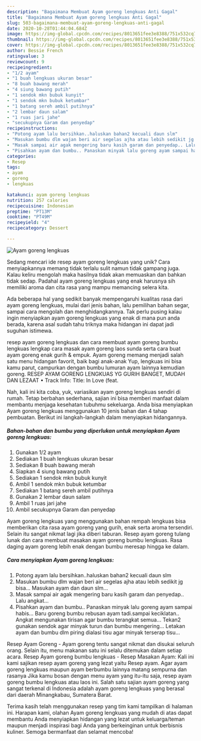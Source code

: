 ```yaml
---
description: "Bagaimana Membuat Ayam goreng lengkuas Anti Gagal"
title: "Bagaimana Membuat Ayam goreng lengkuas Anti Gagal"
slug: 503-bagaimana-membuat-ayam-goreng-lengkuas-anti-gagal
date: 2020-10-28T01:44:04.684Z
image: https://img-global.cpcdn.com/recipes/8013651fee3e8388/751x532cq70/ayam-goreng-lengkuas-foto-resep-utama.jpg
thumbnail: https://img-global.cpcdn.com/recipes/8013651fee3e8388/751x532cq70/ayam-goreng-lengkuas-foto-resep-utama.jpg
cover: https://img-global.cpcdn.com/recipes/8013651fee3e8388/751x532cq70/ayam-goreng-lengkuas-foto-resep-utama.jpg
author: Bessie French
ratingvalue: 3
reviewcount: 9
recipeingredient:
- "1/2 ayam"
- "1 buah lengkuas ukuran besar"
- "8 buah bawang merah"
- "4 siung bawang putih"
- "1 sendok mkn bubuk kunyit"
- "1 sendok mkn bubuk ketumbar"
- "1 batang sereh ambil putihnya"
- "2 lembar daun salam"
- "1 ruas jari jahe"
- "secukupnya Garam dan penyedap"
recipeinstructions:
- "Potong ayam lalu bersihkan..haluskan bahan2 kecuali daun slm"
- "Masukan bumbu dlm wajan beri air segelas ajha atau lebih sedikit jg bisa... Masukan ayam dan daun slm..."
- "Masak sampai air agak mengering baru kasih garam dan penyedap.. Lalu angkat..."
- "Pisahkan ayam dan bumbu.. Panaskan minyak lalu goreng ayam sampai habis... Baru goreng bumbu rebusan ayam tadi.sampai keciklatan.. Angkat mengunakan tirisan agar bumbu terangkat semua... Tekan2 gunakan sendok agar minyak turun dan bumbu mengering... Letakan ayam dan bumbu dlm piring dialasi tisu agar minyak terserap tisu..."
categories:
- Resep
tags:
- ayam
- goreng
- lengkuas

katakunci: ayam goreng lengkuas 
nutrition: 257 calories
recipecuisine: Indonesian
preptime: "PT13M"
cooktime: "PT49M"
recipeyield: "4"
recipecategory: Dessert

---
```



![Ayam goreng lengkuas](https://img-global.cpcdn.com/recipes/8013651fee3e8388/751x532cq70/ayam-goreng-lengkuas-foto-resep-utama.jpg)

Sedang mencari ide resep ayam goreng lengkuas yang unik? Cara menyiapkannya memang tidak terlalu sulit namun tidak gampang juga. Kalau keliru mengolah maka hasilnya tidak akan memuaskan dan bahkan tidak sedap. Padahal ayam goreng lengkuas yang enak harusnya sih memiliki aroma dan cita rasa yang mampu memancing selera kita.

Ada beberapa hal yang sedikit banyak mempengaruhi kualitas rasa dari ayam goreng lengkuas, mulai dari jenis bahan, lalu pemilihan bahan segar, sampai cara mengolah dan menghidangkannya. Tak perlu pusing kalau ingin menyiapkan ayam goreng lengkuas yang enak di mana pun anda berada, karena asal sudah tahu triknya maka hidangan ini dapat jadi suguhan istimewa.

resep ayam goreng lengkuas dan cara membuat ayam goreng bumbu lengkuas lengkap cara masak ayam goreng laos sunda serta cara buat ayam goreng enak gurih &amp; empuk. Ayam goreng memang menjadi salah satu menu hidangan favorit, baik bagi anak-anak Yup, lengkuas ini bisa kamu parut, campurkan dengan bumbu lumuran ayam lainnya kemudian goreng. RESEP AYAM GORENG LENGKUAS YG GURIH BANGET, MUDAH DAN LEZAAT • Track Info: Title: In Love (feat.


Nah, kali ini kita coba, yuk, variasikan ayam goreng lengkuas sendiri di rumah. Tetap berbahan sederhana, sajian ini bisa memberi manfaat dalam membantu menjaga kesehatan tubuhmu sekeluarga. Anda bisa menyiapkan Ayam goreng lengkuas menggunakan 10 jenis bahan dan 4 tahap pembuatan. Berikut ini langkah-langkah dalam menyiapkan hidangannya.

<!--inarticleads1-->

##### Bahan-bahan dan bumbu yang diperlukan untuk menyiapkan Ayam goreng lengkuas:

1. Gunakan 1/2 ayam
1. Sediakan 1 buah lengkuas ukuran besar
1. Sediakan 8 buah bawang merah
1. Siapkan 4 siung bawang putih
1. Sediakan 1 sendok mkn bubuk kunyit
1. Ambil 1 sendok mkn bubuk ketumbar
1. Sediakan 1 batang sereh ambil putihnya
1. Gunakan 2 lembar daun salam
1. Ambil 1 ruas jari jahe
1. Ambil secukupnya Garam dan penyedap


Ayam goreng lengkuas yang menggunakan bahan rempah lengkuas bisa memberikan cita rasa ayam goreng yang gurih, enak serta aroma tersendiri. Selain itu sangat nikmat lagi jika diberi taburan. Resep ayam goreng tulang lunak dan cara membuat masakan ayam goreng bumbu lengkuas. Rasa daging ayam goreng lebih enak dengan bumbu meresap hingga ke dalam. 

<!--inarticleads2-->

##### Cara menyiapkan Ayam goreng lengkuas:

1. Potong ayam lalu bersihkan..haluskan bahan2 kecuali daun slm
1. Masukan bumbu dlm wajan beri air segelas ajha atau lebih sedikit jg bisa... Masukan ayam dan daun slm...
1. Masak sampai air agak mengering baru kasih garam dan penyedap.. Lalu angkat...
1. Pisahkan ayam dan bumbu.. Panaskan minyak lalu goreng ayam sampai habis... Baru goreng bumbu rebusan ayam tadi.sampai keciklatan.. Angkat mengunakan tirisan agar bumbu terangkat semua... Tekan2 gunakan sendok agar minyak turun dan bumbu mengering... Letakan ayam dan bumbu dlm piring dialasi tisu agar minyak terserap tisu...


Resep Ayam Goreng - Ayam goreng tentu sangat nikmat dan disukai seluruh orang. Selain itu, menu makanan satu ini selalu ditemukan dalam setiap acara. Resep Ayam goreng bumbu lengkuas - Resep Masakan Ayam: Kali ini kami sajikan resep ayam goreng yang lezat yaitu Resep ayam. Agar ayam goreng lengkuas maupun ayam berbumbu lainnya matang sempurna dan rasanya Jika kamu bosan dengan menu ayam yang itu-itu saja, resep ayam goreng bumbu lengkuas atau laos ini. Salah satu sajian ayam goreng yang sangat terkenal di Indonesia adalah ayam goreng lengkuas yang berasal dari daerah Minangkabau, Sumatera Barat. 

Terima kasih telah menggunakan resep yang tim kami tampilkan di halaman ini. Harapan kami, olahan Ayam goreng lengkuas yang mudah di atas dapat membantu Anda menyiapkan hidangan yang lezat untuk keluarga/teman maupun menjadi inspirasi bagi Anda yang berkeinginan untuk berbisnis kuliner. Semoga bermanfaat dan selamat mencoba!
